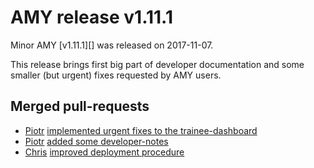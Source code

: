 # AMY release v1.11.1

Minor AMY [v1.11.1][] was released on 2017-11-07.

This release brings first big part of developer documentation
and some smaller (but urgent) fixes requested by AMY users.

## Merged pull-requests

* [Piotr][] [implemented urgent fixes to the trainee-dashboard](https://github.com/swcarpentry/amy/pull/1220)
* [Piotr][] [added some developer-notes](https://github.com/swcarpentry/amy/pull/1217)
* [Chris][] [improved deployment procedure](https://github.com/swcarpentry/amy/pull/1208)

[v1.11.0]: https://github.com/swcarpentry/amy/milestone/42
[Chris]: https://github.com/chrismedrela
[Aditya]: https://github.com/narayanaditya95
[Greg]: https://github.com/gvwilson
[Piotr]: https://github.com/pbanaszkiewicz

